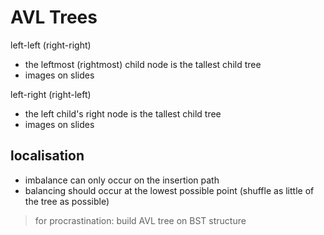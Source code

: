 AVL Trees
=========

left-left (right-right)
* the leftmost (rightmost) child node is the tallest child tree
* images on slides

left-right (right-left)
* the left child's right node is the tallest child tree
* images on slides

localisation
------------
* imbalance can only occur on the insertion path
* balancing should occur at the lowest possible point (shuffle as little of the tree as possible)

> for procrastination: build AVL tree on BST structure
